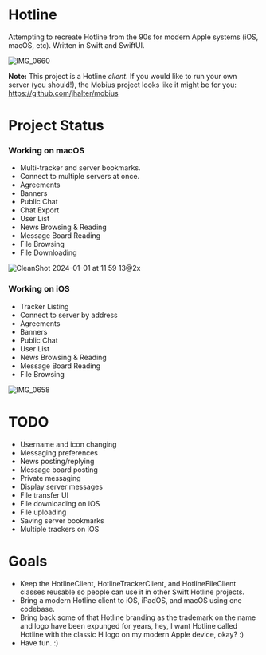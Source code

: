 # Hotline
Attempting to recreate Hotline from the 90s for modern Apple systems (iOS, macOS, etc).
Written in Swift and SwiftUI.

![IMG_0660](https://github.com/mierau/hotline/assets/55453/0382a669-4a95-4382-b476-60f9417092d4)

**Note:** This project is a Hotline *client*. If you would like to run your own server (you should!), the Mobius project looks like it might be for you: https://github.com/jhalter/mobius

# Project Status

### Working on macOS
- Multi-tracker and server bookmarks.
- Connect to multiple servers at once.
- Agreements
- Banners
- Public Chat
- Chat Export
- User List
- News Browsing & Reading
- Message Board Reading
- File Browsing
- File Downloading

![CleanShot 2024-01-01 at 11 59 13@2x](https://github.com/mierau/hotline/assets/55453/b8cbad58-e1e2-4ff3-ba4b-fa3302c897ca)

### Working on iOS
- Tracker Listing
- Connect to server by address
- Agreements
- Banners
- Public Chat
- User List
- News Browsing & Reading
- Message Board Reading
- File Browsing

![IMG_0658](https://github.com/mierau/hotline/assets/55453/8d9fd292-80b7-4c3a-b1a2-6311994ec8e7)

# TODO
- Username and icon changing
- Messaging preferences
- News posting/replying
- Message board posting
- Private messaging
- Display server messages
- File transfer UI
- File downloading on iOS
- File uploading
- Saving server bookmarks
- Multiple trackers on iOS

# Goals
- Keep the HotlineClient, HotlineTrackerClient, and HotlineFileClient classes reusable so people can use it in other Swift Hotline projects.
- Bring a modern Hotline client to iOS, iPadOS, and macOS using one codebase.
- Bring back some of that Hotline branding as the trademark on the name and logo have been expunged for years, hey, I want Hotline called Hotline with the classic H logo on my modern Apple device, okay? :)
- Have fun. :)
